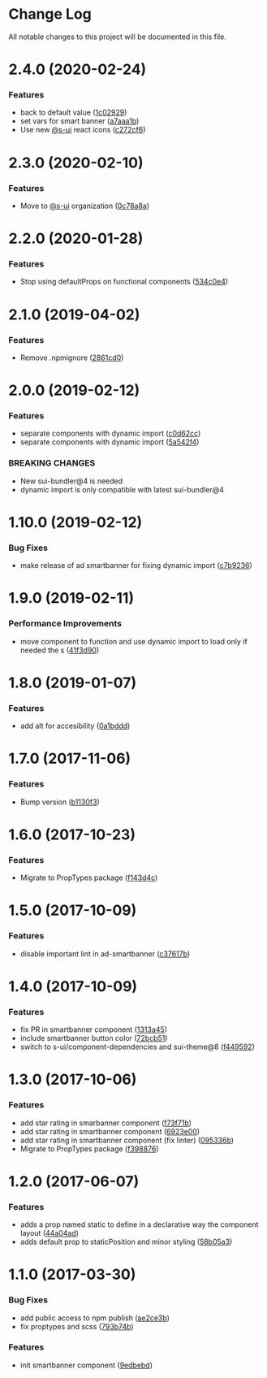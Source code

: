 # Change Log

All notable changes to this project will be documented in this file.

# 2.4.0 (2020-02-24)


### Features

* back to default value ([1c02929](https://github.com/SUI-Components/schibsted-spain-components/commit/1c02929cc837bba7f1cfe7e50ddcdc31514e824f))
* set vars for smart banner ([a7aaa1b](https://github.com/SUI-Components/schibsted-spain-components/commit/a7aaa1b8d4245a4c9c7b05e015015294cb912799))
* Use new [@s-ui](https://github.com/s-ui) react icons ([c272cf6](https://github.com/SUI-Components/schibsted-spain-components/commit/c272cf635cfdaa59d2c9541298728c83cde8570f))



# 2.3.0 (2020-02-10)


### Features

* Move to [@s-ui](https://github.com/s-ui) organization ([0c78a8a](https://github.com/SUI-Components/schibsted-spain-components/commit/0c78a8a45c2a7b211463e040c440740120b277fc))



# 2.2.0 (2020-01-28)


### Features

* Stop using defaultProps on functional components ([534c0e4](https://github.com/SUI-Components/schibsted-spain-components/commit/534c0e412e7fdf372a66cb291a738164eea84e81))



# 2.1.0 (2019-04-02)


### Features

* Remove .npmignore ([2861cd0](https://github.com/SUI-Components/schibsted-spain-components/commit/2861cd06def93ef60062ef14622f093a31ad3ecb))



# 2.0.0 (2019-02-12)


### Features

* separate components with dynamic import ([c0d62cc](https://github.com/SUI-Components/schibsted-spain-components/commit/c0d62cc113af4201cd94d23c913df8423b0b7579))
* separate components with dynamic import ([5a542f4](https://github.com/SUI-Components/schibsted-spain-components/commit/5a542f4038aaec5a6192d9510768ee86128d133d))


### BREAKING CHANGES

* New sui-bundler@4 is needed
* dynamic import is only compatible with latest sui-bundler@4



# 1.10.0 (2019-02-12)


### Bug Fixes

* make release of ad smartbanner for fixing dynamic import ([c7b9236](https://github.com/SUI-Components/schibsted-spain-components/commit/c7b923618d0cf82c64e73560cb03482d5652d112))



# 1.9.0 (2019-02-11)


### Performance Improvements

* move component to function and use dynamic import to load only if needed the s ([41f3d90](https://github.com/SUI-Components/schibsted-spain-components/commit/41f3d90c13611d5be7d3e163f84b050b532c7a54))



# 1.8.0 (2019-01-07)


### Features

* add alt for accesibility ([0a1bddd](https://github.com/SUI-Components/schibsted-spain-components/commit/0a1bddd3458ce44631aafb78486e0e73623afe42))



# 1.7.0 (2017-11-06)


### Features

* Bump version ([b1130f3](https://github.com/SUI-Components/schibsted-spain-components/commit/b1130f3554c777c5511a306416db198c70a67703))



# 1.6.0 (2017-10-23)


### Features

* Migrate to PropTypes package ([f143d4c](https://github.com/SUI-Components/schibsted-spain-components/commit/f143d4ce41d9b7cdfa1e88c91b073f612152cf26))



# 1.5.0 (2017-10-09)


### Features

* disable important lint in ad-smartbanner ([c37617b](https://github.com/SUI-Components/schibsted-spain-components/commit/c37617b6fc73120205328df28eec9d9f214c064e))



# 1.4.0 (2017-10-09)


### Features

* fix PR in smartbanner component ([1313a45](https://github.com/SUI-Components/schibsted-spain-components/commit/1313a452c8fa24b33dd0eb7721c9544449ec91d5))
* include smartbanner button color ([72bcb51](https://github.com/SUI-Components/schibsted-spain-components/commit/72bcb51a723d16dd86266ac54539fa4f5602bfcd))
* switch to s-ui/component-dependencies and sui-theme@8 ([f449592](https://github.com/SUI-Components/schibsted-spain-components/commit/f449592e2d64b780cb6b651cd56c5b194dc8aae3))



# 1.3.0 (2017-10-06)


### Features

* add star rating in smarbanner component ([f73f71b](https://github.com/SUI-Components/schibsted-spain-components/commit/f73f71b7a4cd37d1b902deb25ba4383e30e842e9))
* add star rating in smartbanner component ([6923e00](https://github.com/SUI-Components/schibsted-spain-components/commit/6923e00fea6e5eaca8ec13dbd505126a3ada9062))
* add star rating in smartbanner component (fix linter) ([095336b](https://github.com/SUI-Components/schibsted-spain-components/commit/095336b31b65d59ae0b54a4ea67030880f9cf70f))
* Migrate to PropTypes package ([f398876](https://github.com/SUI-Components/schibsted-spain-components/commit/f398876e3b8f26016e050e826e97a9a1ba989ef8))



# 1.2.0 (2017-06-07)


### Features

* adds a prop named static to define in a declarative way the component layout ([44a04ad](https://github.com/SUI-Components/schibsted-spain-components/commit/44a04addb845d74a9641191be19b32bf585f6f5d))
* adds default prop to staticPosition and minor styling ([58b05a3](https://github.com/SUI-Components/schibsted-spain-components/commit/58b05a3aa9b577a5a367f30397a7dc1630131980))



# 1.1.0 (2017-03-30)


### Bug Fixes

* add public access to npm publish ([ae2ce3b](https://github.com/SUI-Components/schibsted-spain-components/commit/ae2ce3b7124ae6ab4256c6957fe502759871d6d4))
* fix proptypes and scss ([793b74b](https://github.com/SUI-Components/schibsted-spain-components/commit/793b74bb9802be99d990a7ea8cfb709952d33e28))


### Features

* init smartbanner component ([9edbebd](https://github.com/SUI-Components/schibsted-spain-components/commit/9edbebdf27d6d7b809d7feb7f61b4bbaf1dee466))



